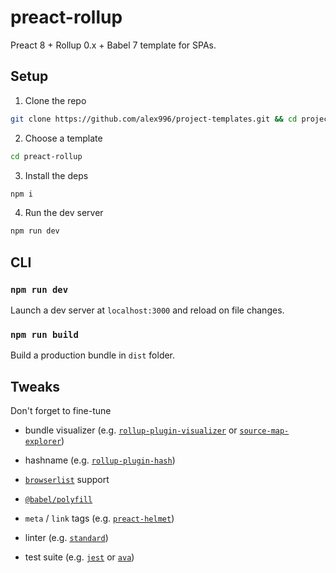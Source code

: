 # preact-rollup

Preact 8 + Rollup 0.x + Babel 7 template for SPAs.

## Setup

1. Clone the repo
```sh
git clone https://github.com/alex996/project-templates.git && cd project-templates
```

2. Choose a template
```sh
cd preact-rollup
```

3. Install the deps
```sh
npm i
```

4. Run the dev server
```sh
npm run dev
```

## CLI

### `npm run dev`

Launch a dev server at `localhost:3000` and reload on file changes.

### `npm run build`

Build a production bundle in `dist` folder.

## Tweaks

Don't forget to fine-tune

- bundle visualizer (e.g. [`rollup-plugin-visualizer`](https://www.npmjs.com/package/rollup-plugin-visualizer) or [`source-map-explorer`](https://www.npmjs.com/package/source-map-explorer))

- hashname (e.g. [`rollup-plugin-hash`](https://www.npmjs.com/package/rollup-plugin-hash))

- [`browserlist`](https://github.com/browserslist/browserslist) support

- [`@babel/polyfill`](https://babeljs.io/docs/en/babel-polyfill)

- `meta` / `link` tags (e.g. [`preact-helmet`](https://github.com/Download/preact-helmet))

- linter (e.g. [`standard`](https://standardjs.com/))

- test suite (e.g. [`jest`](https://jestjs.io/) or [`ava`](https://github.com/avajs/ava))
